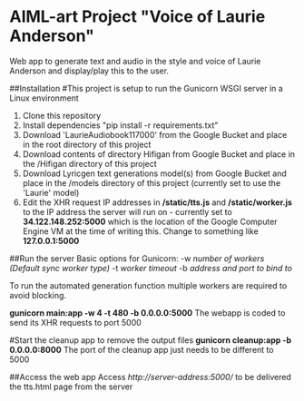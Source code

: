 # AIML-art Project "Voice of Laurie Anderson"
Web app to generate text and audio in the style and voice of Laurie Anderson and display/play this to the user.

##Installation
#This project is setup to run the Gunicorn WSGI server in a Linux environment
1. Clone this repository
2. Install dependencies "pip install -r requirements.txt"
4. Download 'LaurieAudiobook117000' from the Google Bucket and place in the root directory of this project
5. Download contents of directory Hifigan from Google Bucket and place in the /Hifigan directory of this project
6. Download Lyricgen text generations model(s) from Google Bucket and place in the /models directory of this project (currently set to use the 'Laurie' model)
7. Edit the XHR request IP addresses in **/static/tts.js** and **/static/worker.js** to the IP address the server will run on - currently set to **34.122.148.252:5000** which is the location of the Google Computer   Engine VM at the time of writing this. 
Change to something like **127.0.0.1:5000**

##Run the server
Basic options for Gunicorn:
-w *number of workers (Default sync worker type)*
-t *worker timeout*
-b *address and port to bind to*

To run the automated generation function multiple workers are required to avoid blocking.

**gunicorn main:app -w 4 -t 480 -b 0.0.0.0:5000**
The webapp is coded to send its XHR requests to port 5000

#Start the cleanup app to remove the output files
**gunicorn cleanup:app -b 0.0.0.0:8000**
The port of the cleanup app just needs to be different to 5000

##Access the web app
Access *http://server-address:5000/* to be delivered the tts.html page from the server
